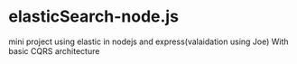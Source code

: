 # elasticSearch-node.js
 mini project using elastic in nodejs and express(valaidation using Joe) With basic CQRS architecture 
